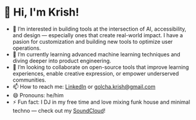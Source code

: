 # 👋 Hi, I'm Krish!

- 👀 I’m interested in building tools at the intersection of AI, accessibility, and design — especially ones that create real-world impact. I have a pasion for customization and building new tools to optimize user operations.
- 🌱 I’m currently learning advanced machine learning techniques and diving deeper into product engineering.
- 💞️ I’m looking to collaborate on open-source tools that improve learning experiences, enable creative expression, or empower underserved communities.
- 📫 How to reach me: [LinkedIn](https://www.linkedin.com/in/krishgolcha) or golcha.krish@gmail.com
- 😄 Pronouns: he/him
- ⚡ Fun fact: I DJ in my free time and love mixing funk house and minimal techno — check out my [SoundCloud](https://soundcloud.com/krish-golcha)!
